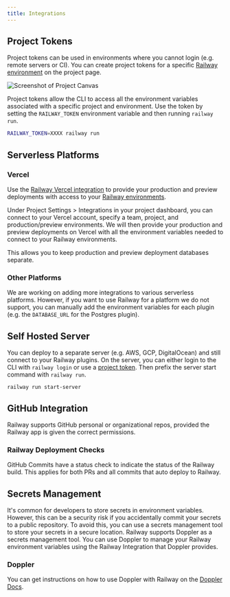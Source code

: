 ```yaml
---
title: Integrations
---
```


## Project Tokens

Project tokens can be used in environments where you cannot login (e.g. remote
servers or CI). You can create project tokens for a specific [Railway
environment](/develop/environments) on the project page.

<Image src="https://res.cloudinary.com/railway/image/upload/v1644622499/docs/projecttokens_lwjgat.png"
alt="Screenshot of Project Canvas"
layout="responsive"
width={1377} height={823} quality={100} />

Project tokens allow the CLI to access all the environment variables associated
with a specific project and environment. Use the token by setting the
`RAILWAY_TOKEN` environment variable and then running `railway run`.

```bash
RAILWAY_TOKEN=XXXX railway run
```

## Serverless Platforms

### Vercel

Use the [Railway Vercel
integration](https://vercel.com/changelog/railway-integration-postgres-redis-mysql)
to provide your production and preview deployments with access to your [Railway
environments](/develop/environments).

Under Project Settings > Integrations in your project dashboard, you can connect
to your Vercel account, specify a team, project, and production/preview
environments. We will then provide your production and preview deployments on Vercel
with all the environment variables needed to connect to your Railway
environments.

This allows you to keep production and preview deployment databases separate.

### Other Platforms

We are working on adding more integrations to various serverless platforms.
However, if you want to use Railway for a platform we do not support, you can
manually add the environment variables for each plugin (e.g. the `DATABASE_URL`
for the Postgres plugin).

## Self Hosted Server

You can deploy to a separate server (e.g. AWS, GCP, DigitalOcean) and still
connect to your Railway plugins. On the server, you can either login to the CLI
with `railway login` or use a [project token](/deploy/integrations#project-tokens). Then prefix the
server start command with `railway run`.

```shell:always
railway run start-server
```

## GitHub Integration

Railway supports GitHub personal or organizational repos, provided the Railway app is given the correct permissions.

### Railway Deployment Checks

GitHub Commits have a status check to indicate the status of the Railway build. This applies for both PRs and all commits that auto deploy to Railway.

## Secrets Management

It's common for developers to store secrets in environment variables. However, this can be a security risk if you accidentally commit your secrets to a public repository. To avoid this, you can use a secrets management tool to store your secrets in a secure location. Railway supports Doppler as a secrets management tool. You can use Doppler to manage your Railway environment variables using the Railway Integration that Doppler provides.

### Doppler

You can get instructions on how to use Doppler with Railway on the [Doppler Docs](https://docs.doppler.com/docs/railway).
